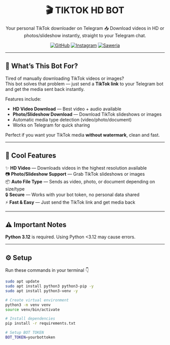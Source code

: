 <h1 align="center">🎬 TIKTOK HD BOT</h1>
<p align="center">
  Your personal TikTok downloader on Telegram 📥  
  Download videos in HD or photos/slideshow instantly, straight to your Telegram chat.
</p>

<p align="center">
  <a href="https://github.com/bhhshwXD"><img src="https://img.shields.io/badge/💻%20GitHub-bhhshwXD-black?style=for-the-badge&logo=github" alt="GitHub"></a>
  <a href="https://instagram.com/backtrack.deb"><img src="https://img.shields.io/badge/📸%20Instagram-@backtrack.deb-pink?style=for-the-badge&logo=instagram" alt="Instagram"></a>
  <a href="https://saweria.co/AZKINGG"><img src="https://img.shields.io/badge/💰%20Support%20on-Saweria-orange?style=for-the-badge" alt="Saweria"></a>
</p>

---

## 💬 What’s This Bot For?

Tired of manually downloading TikTok videos or images?  
This bot solves that problem — just send a **TikTok link** to your Telegram bot and get the media sent back instantly.  

Features include:  
- **HD Video Download** — Best video + audio available  
- **Photo/Slideshow Download** — Download TikTok slideshows or images  
- Automatic media type detection (video/photo/document)  
- Works on Telegram for quick sharing  

Perfect if you want your TikTok media **without watermark**, clean and fast.

---

## 🧩 Cool Features

✨ **HD Video** — Downloads videos in the highest resolution available  
📷 **Photo/Slideshow Support** — Grab TikTok slideshows or images  
📦 **Auto File Type** — Sends as video, photo, or document depending on size/type  
🔒 **Secure** — Works with your bot token, no personal data shared  
⚡ **Fast & Easy** — Just send the TikTok link and get media back  

---

## ⚠️ Important Notes

**Python 3.12** is required. Using Python <3.12 may cause errors. 

---

## ⚙️ Setup

Run these commands in your terminal 👇

```bash
sudo apt update
sudo apt install python3 python3-pip -y
sudo apt install python3-venv -y

# Create virtual environment
python3 -m venv venv
source venv/bin/activate

# Install dependencies
pip install -r requirements.txt

# Setup BOT TOKEN
BOT_TOKEN=yourbottoken
